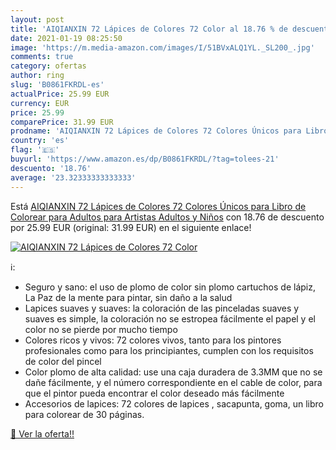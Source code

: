 ```yaml
---
layout: post
title: 'AIQIANXIN 72 Lápices de Colores 72 Color al 18.76 % de descuento'
date: 2021-01-19 08:25:50
image: 'https://m.media-amazon.com/images/I/51BVxALQ1YL._SL200_.jpg'
comments: true
category: ofertas
author: ring
slug: 'B0861FKRDL-es'
actualPrice: 25.99 EUR
currency: EUR
price: 25.99
comparePrice: 31.99 EUR
prodname: 'AIQIANXIN 72 Lápices de Colores 72 Colores Únicos para Libro de Colorear para Adultos para Artistas Adultos y Niños'
country: 'es'
flag: '🇪🇸'
buyurl: 'https://www.amazon.es/dp/B0861FKRDL/?tag=tolees-21'
descuento: '18.76'
average: '23.32333333333333'
---
```


Está [AIQIANXIN 72 Lápices de Colores 72 Colores Únicos para Libro de Colorear para Adultos para Artistas Adultos y Niños](https://www.amazon.es/dp/B0861FKRDL/?tag=tolees-21) con 18.76 de descuento por 25.99 EUR (original: 31.99 EUR) en el siguiente enlace!

[![AIQIANXIN 72 Lápices de Colores 72 Color](https://m.media-amazon.com/images/I/51BVxALQ1YL._SL200_.jpg)](https://www.amazon.es/dp/B0861FKRDL/?tag=tolees-21)

ℹ️:

- Seguro y sano: el uso de plomo de color sin plomo cartuchos de lápiz, La Paz de la mente para pintar, sin daño a la salud
- Lapices suaves y suaves: la coloración de las pinceladas suaves y suaves es simple, la coloración no se estropea fácilmente el papel y el color no se pierde por mucho tiempo
- Colores ricos y vivos: 72 colores vivos, tanto para los pintores profesionales como para los principiantes, cumplen con los requisitos de color del pincel
- Color plomo de alta calidad: use una caja duradera de 3.3MM que no se dañe fácilmente, y el número correspondiente en el cable de color, para que el pintor pueda encontrar el color deseado más fácilmente
- Accesorios de lapices: 72 colores de lapices , sacapunta, goma, un libro para colorear de 30 páginas.

[🛒 Ver la oferta!!](https://www.amazon.es/dp/B0861FKRDL/?tag=tolees-21)
